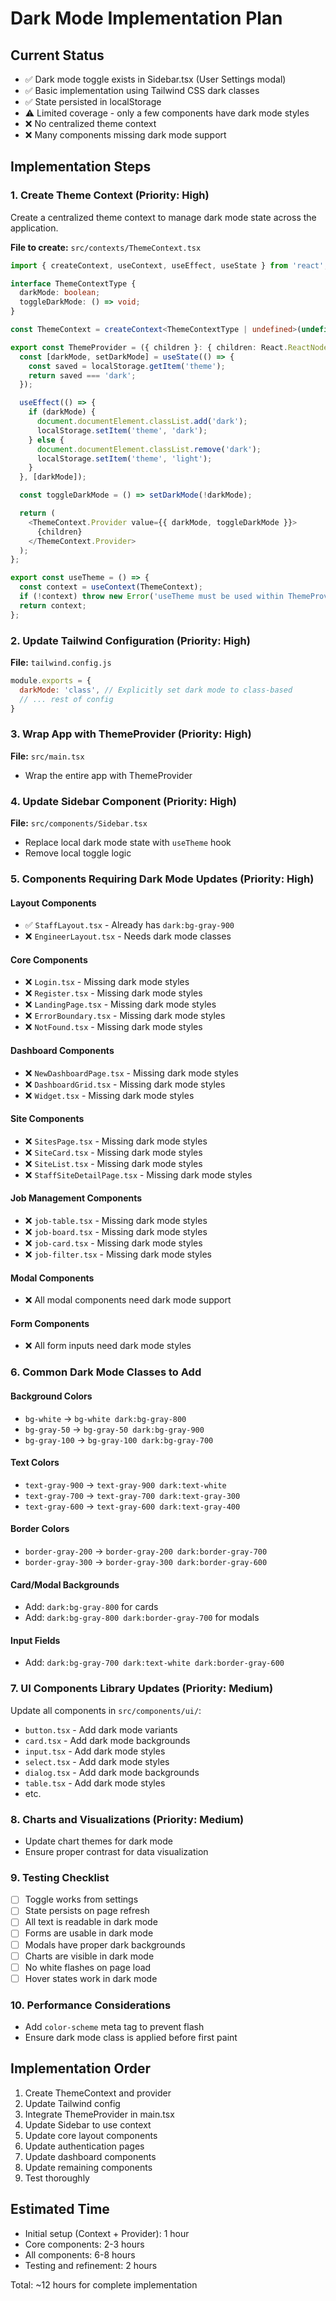 # Dark Mode Implementation Plan

## Current Status
- ✅ Dark mode toggle exists in Sidebar.tsx (User Settings modal)
- ✅ Basic implementation using Tailwind CSS dark classes
- ✅ State persisted in localStorage
- ⚠️ Limited coverage - only a few components have dark mode styles
- ❌ No centralized theme context
- ❌ Many components missing dark mode support

## Implementation Steps

### 1. Create Theme Context (Priority: High)
Create a centralized theme context to manage dark mode state across the application.

**File to create:** `src/contexts/ThemeContext.tsx`
```typescript
import { createContext, useContext, useEffect, useState } from 'react';

interface ThemeContextType {
  darkMode: boolean;
  toggleDarkMode: () => void;
}

const ThemeContext = createContext<ThemeContextType | undefined>(undefined);

export const ThemeProvider = ({ children }: { children: React.ReactNode }) => {
  const [darkMode, setDarkMode] = useState(() => {
    const saved = localStorage.getItem('theme');
    return saved === 'dark';
  });

  useEffect(() => {
    if (darkMode) {
      document.documentElement.classList.add('dark');
      localStorage.setItem('theme', 'dark');
    } else {
      document.documentElement.classList.remove('dark');
      localStorage.setItem('theme', 'light');
    }
  }, [darkMode]);

  const toggleDarkMode = () => setDarkMode(!darkMode);

  return (
    <ThemeContext.Provider value={{ darkMode, toggleDarkMode }}>
      {children}
    </ThemeContext.Provider>
  );
};

export const useTheme = () => {
  const context = useContext(ThemeContext);
  if (!context) throw new Error('useTheme must be used within ThemeProvider');
  return context;
};
```

### 2. Update Tailwind Configuration (Priority: High)
**File:** `tailwind.config.js`
```javascript
module.exports = {
  darkMode: 'class', // Explicitly set dark mode to class-based
  // ... rest of config
}
```

### 3. Wrap App with ThemeProvider (Priority: High)
**File:** `src/main.tsx`
- Wrap the entire app with ThemeProvider

### 4. Update Sidebar Component (Priority: High)
**File:** `src/components/Sidebar.tsx`
- Replace local dark mode state with `useTheme` hook
- Remove local toggle logic

### 5. Components Requiring Dark Mode Updates (Priority: High)

#### Layout Components
- ✅ `StaffLayout.tsx` - Already has `dark:bg-gray-900`
- ❌ `EngineerLayout.tsx` - Needs dark mode classes

#### Core Components
- ❌ `Login.tsx` - Missing dark mode styles
- ❌ `Register.tsx` - Missing dark mode styles
- ❌ `LandingPage.tsx` - Missing dark mode styles
- ❌ `ErrorBoundary.tsx` - Missing dark mode styles
- ❌ `NotFound.tsx` - Missing dark mode styles

#### Dashboard Components
- ❌ `NewDashboardPage.tsx` - Missing dark mode styles
- ❌ `DashboardGrid.tsx` - Missing dark mode styles
- ❌ `Widget.tsx` - Missing dark mode styles

#### Site Components
- ❌ `SitesPage.tsx` - Missing dark mode styles
- ❌ `SiteCard.tsx` - Missing dark mode styles
- ❌ `SiteList.tsx` - Missing dark mode styles
- ❌ `StaffSiteDetailPage.tsx` - Missing dark mode styles

#### Job Management Components
- ❌ `job-table.tsx` - Missing dark mode styles
- ❌ `job-board.tsx` - Missing dark mode styles
- ❌ `job-card.tsx` - Missing dark mode styles
- ❌ `job-filter.tsx` - Missing dark mode styles

#### Modal Components
- ❌ All modal components need dark mode support

#### Form Components
- ❌ All form inputs need dark mode styles

### 6. Common Dark Mode Classes to Add

#### Background Colors
- `bg-white` → `bg-white dark:bg-gray-800`
- `bg-gray-50` → `bg-gray-50 dark:bg-gray-900`
- `bg-gray-100` → `bg-gray-100 dark:bg-gray-700`

#### Text Colors
- `text-gray-900` → `text-gray-900 dark:text-white`
- `text-gray-700` → `text-gray-700 dark:text-gray-300`
- `text-gray-600` → `text-gray-600 dark:text-gray-400`

#### Border Colors
- `border-gray-200` → `border-gray-200 dark:border-gray-700`
- `border-gray-300` → `border-gray-300 dark:border-gray-600`

#### Card/Modal Backgrounds
- Add: `dark:bg-gray-800` for cards
- Add: `dark:bg-gray-800 dark:border-gray-700` for modals

#### Input Fields
- Add: `dark:bg-gray-700 dark:text-white dark:border-gray-600`

### 7. UI Components Library Updates (Priority: Medium)
Update all components in `src/components/ui/`:
- `button.tsx` - Add dark mode variants
- `card.tsx` - Add dark mode backgrounds
- `input.tsx` - Add dark mode styles
- `select.tsx` - Add dark mode styles
- `dialog.tsx` - Add dark mode backgrounds
- `table.tsx` - Add dark mode styles
- etc.

### 8. Charts and Visualizations (Priority: Medium)
- Update chart themes for dark mode
- Ensure proper contrast for data visualization

### 9. Testing Checklist
- [ ] Toggle works from settings
- [ ] State persists on page refresh
- [ ] All text is readable in dark mode
- [ ] Forms are usable in dark mode
- [ ] Modals have proper dark backgrounds
- [ ] Charts are visible in dark mode
- [ ] No white flashes on page load
- [ ] Hover states work in dark mode

### 10. Performance Considerations
- Add `color-scheme` meta tag to prevent flash
- Ensure dark mode class is applied before first paint

## Implementation Order
1. Create ThemeContext and provider
2. Update Tailwind config
3. Integrate ThemeProvider in main.tsx
4. Update Sidebar to use context
5. Update core layout components
6. Update authentication pages
7. Update dashboard components
8. Update remaining components
9. Test thoroughly

## Estimated Time
- Initial setup (Context + Provider): 1 hour
- Core components: 2-3 hours
- All components: 6-8 hours
- Testing and refinement: 2 hours

Total: ~12 hours for complete implementation